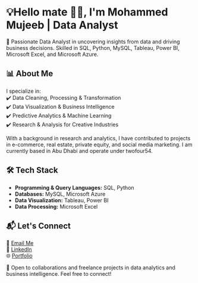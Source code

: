 # 💡Hello mate 👋🏻, I'm Mohammed Mujeeb | Data Analyst  

🚀 Passionate Data Analyst in uncovering insights from data and driving business decisions. Skilled in SQL, Python, MySQL, Tableau, Power BI, Microsoft Excel, and Microsoft Azure.  

## 📊 About Me  
I specialize in:  
✔️ Data Cleaning, Processing & Transformation  
✔️ Data Visualization & Business Intelligence  
✔️ Predictive Analytics & Machine Learning  
✔️ Research & Analysis for Creative Industries  

With a background in research and analytics, I have contributed to projects in e-commerce, real estate, private equity, and social media marketing. I am currently based in Abu Dhabi and operate under twofour54.  

## 🛠️ Tech Stack  
- **Programming & Query Languages:** SQL, Python  
- **Databases:** MySQL, Microsoft Azure  
- **Data Visualization:** Tableau, Power BI  
- **Data Processing:** Microsoft Excel  

## 📬 Let's Connect  
📧 [Email Me](mdmujeebpm@gmail.com)  
💼 [LinkedIn](https://www.linkedin.com/in/m-mujeeb/)  
🌐 [Portfolio](https://mohammedmujeeb.com/)

📍 Open to collaborations and freelance projects in data analytics and business intelligence. Feel free to connect!
